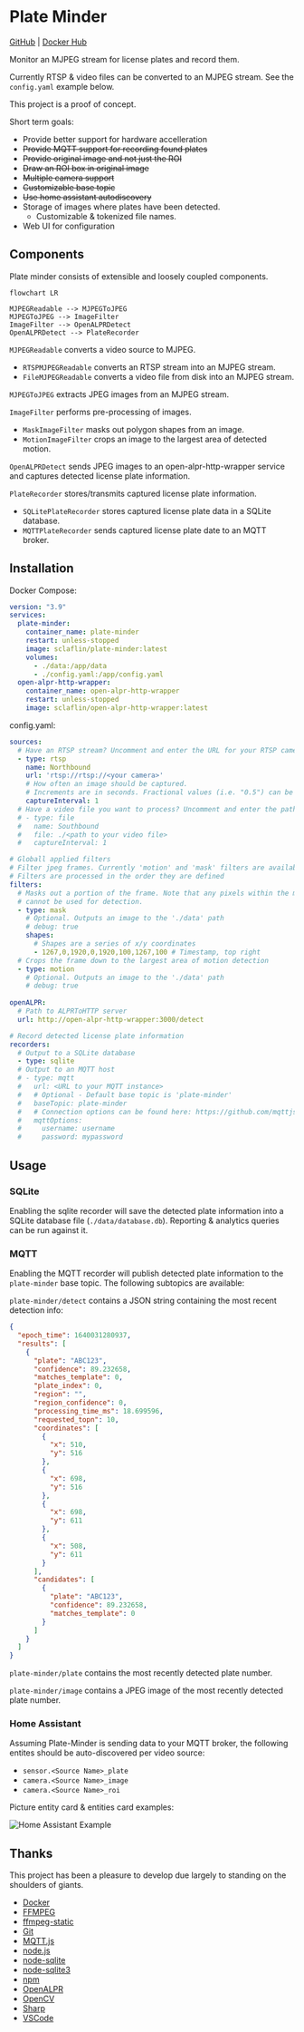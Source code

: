 # Plate Minder #

[GitHub](https://github.com/sclaflin/Plate-Minder) | [Docker Hub](https://hub.docker.com/r/sclaflin/plate-minder)

Monitor an MJPEG stream for license plates and record them.

Currently RTSP & video files can be converted to an MJPEG stream. See the `config.yaml` example below.

This project is a proof of concept.

Short term goals:

 * Provide better support for hardware accelleration
 * ~~Provide MQTT support for recording found plates~~
 * ~~Provide original image and not just the ROI~~
 * ~~Draw an ROI box in original image~~
 * ~~Multiple camera support~~
 * ~~Customizable base topic~~
 * ~~Use home assistant autodiscovery~~
 * Storage of images where plates have been detected.
	* Customizable & tokenized file names.
 * Web UI for configuration


 ## Components ##

 Plate minder consists of extensible and loosely coupled components.

```mermaid
flowchart LR

MJPEGReadable --> MJPEGToJPEG
MJPEGToJPEG --> ImageFilter
ImageFilter --> OpenALPRDetect
OpenALPRDetect --> PlateRecorder
```

`MJPEGReadable` converts a video source to MJPEG. 
- `RTSPMJPEGReadable` converts an RTSP stream into an MJPEG stream.
- `FileMJPEGReadable` converts a video file from disk into an MJPEG stream.

`MJPEGToJPEG` extracts JPEG images from an MJPEG stream.

`ImageFilter` performs pre-processing of images.
- `MaskImageFilter` masks out polygon shapes from an image.
- `MotionImageFilter` crops an image to the largest area of detected motion.

`OpenALPRDetect` sends JPEG images to an open-alpr-http-wrapper service and captures detected license plate information.

`PlateRecorder` stores/transmits captured license plate information.
- `SQLitePlateRecorder` stores captured license plate data in a SQLite database.
- `MQTTPlateRecorder` sends captured license plate date to an MQTT broker.

## Installation ##

Docker Compose:

```yaml
version: "3.9"
services:
  plate-minder:
    container_name: plate-minder
    restart: unless-stopped
    image: sclaflin/plate-minder:latest
    volumes:
      - ./data:/app/data
      - ./config.yaml:/app/config.yaml
  open-alpr-http-wrapper:
    container_name: open-alpr-http-wrapper
    restart: unless-stopped
    image: sclaflin/open-alpr-http-wrapper:latest
```

config.yaml:

```yaml
sources:
  # Have an RTSP stream? Uncomment and enter the URL for your RTSP camera.
  - type: rtsp
    name: Northbound
    url: 'rtsp://rtsp://<your camera>'
    # How often an image should be captured. 
    # Increments are in seconds. Fractional values (i.e. "0.5") can be used for sub-second capturing.
    captureInterval: 1
  # Have a video file you want to process? Uncomment and enter the path of your video
  # - type: file
  #   name: Southbound
  #   file: ./<path to your video file>
  #   captureInterval: 1

# Globall applied filters
# Filter jpeg frames. Currently 'motion' and 'mask' filters are available.
# Filters are processed in the order they are defined
filters:
  # Masks out a portion of the frame. Note that any pixels within the mask
  # cannot be used for detection.
  - type: mask
    # Optional. Outputs an image to the './data' path
    # debug: true
    shapes:
      # Shapes are a series of x/y coordinates
      - 1267,0,1920,0,1920,100,1267,100 # Timestamp, top right
  # Crops the frame down to the largest area of motion detection
  - type: motion
    # Optional. Outputs an image to the './data' path
    # debug: true
  
openALPR:
  # Path to ALPRToHTTP server
  url: http://open-alpr-http-wrapper:3000/detect

# Record detected license plate information
recorders:
  # Output to a SQLite database
  - type: sqlite
  # Output to an MQTT host
  # - type: mqtt
  #   url: <URL to your MQTT instance>
  #   # Optional - Default base topic is 'plate-minder'
  #   baseTopic: plate-minder
  #   # Connection options can be found here: https://github.com/mqttjs/MQTT.js#client
  #   mqttOptions:
  #     username: username
  #     password: mypassword
```

## Usage ##

### SQLite ###

Enabling the sqlite recorder will save the detected plate information into a SQLite database file (`./data/database.db`).
Reporting & analytics queries can be run against it.


### MQTT ###

Enabling the MQTT recorder will publish detected plate information to the `plate-minder` base topic. The following subtopics are available:

`plate-minder/detect` contains a JSON string containing the most recent detection info:

```json
{
  "epoch_time": 1640031280937,
  "results": [
    {
      "plate": "ABC123",
      "confidence": 89.232658,
      "matches_template": 0,
      "plate_index": 0,
      "region": "",
      "region_confidence": 0,
      "processing_time_ms": 18.699596,
      "requested_topn": 10,
      "coordinates": [
        {
          "x": 510,
          "y": 516
        },
        {
          "x": 698,
          "y": 516
        },
        {
          "x": 698,
          "y": 611
        },
        {
          "x": 508,
          "y": 611
        }
      ],
      "candidates": [
        {
          "plate": "ABC123",
          "confidence": 89.232658,
          "matches_template": 0
        }
      ]
    }
  ]
}
```
`plate-minder/plate` contains the most recently detected plate number.

`plate-minder/image` contains a JPEG image of the most recently detected plate number.

### Home Assistant ###

Assuming Plate-Minder is sending data to your MQTT broker, the following entites should be auto-discovered per video source:

* `sensor.<Source Name>_plate`
* `camera.<Source Name>_image`
* `camera.<Source Name>_roi`

Picture entity card & entities card examples:

![Home Assistant Example](/images/home_assistant.png)

## Thanks ##

This project has been a pleasure to develop due largely to standing on the shoulders of giants.

* [Docker](https://www.docker.com/)
* [FFMPEG](https://ffmpeg.org/)
* [ffmpeg-static](https://github.com/eugeneware/ffmpeg-static)
* [Git](https://git-scm.com/)
* [MQTT.js](https://github.com/mqttjs)
* [node.js](https://nodejs.org)
* [node-sqlite](https://github.com/kriasoft/node-sqlite)
* [node-sqlite3](https://github.com/mapbox/node-sqlite3/)
* [npm](https://www.npmjs.com/)
* [OpenALPR](https://github.com/openalpr/openalpr)
* [OpenCV](https://opencv.org/)
* [Sharp](https://github.com/lovell/sharp)
* [VSCode](https://code.visualstudio.com/)
